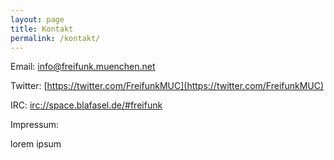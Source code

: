 ```yaml
---
layout: page
title: Kontakt
permalink: /kontakt/
---
```


Email: [info@freifunk.muenchen.net](info@freifunk.muenchen.net)

Twitter: [https://twitter.com/FreifunkMUC](https://twitter.com/FreifunkMUC)

IRC: [irc://space.blafasel.de/#freifunk](irc://space.blafasel.de/#freifunk)

Impressum:

lorem ipsum
